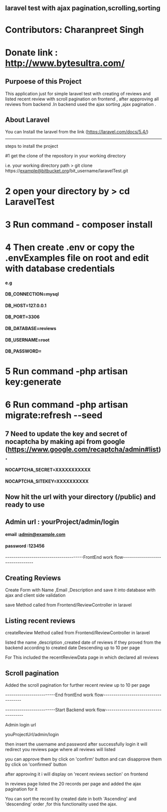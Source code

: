 ##  laravel test with ajax pagination,scrolling,sorting
# Contributors: Charanpreet Singh
# Donate link : http://www.bytesultra.com/

##  Purpoese of this Project 
This application  just for simple laravel test with creating of reviews and listed recent review with scroll pagination on frontend , after appproving all reviews from backend .In backend used the ajax sorting ,ajax pagination .


## About Laravel
 You can Install the laravel from the link (https://laravel.com/docs/5.4/)




-------------------------------------------------------------------------------------------------------------------
steps to install the project 

#1  get the clone of the repository in your working directory

i.e. your working directory path > git clone  https://example@bitbucket.org/bit_username/laravelTest.git

# 2 open your directory by > cd LaravelTest
# 3 Run command - composer install 

# 4 Then create .env or copy the .envExamples file on root and edit with database credentials

#### e.g 
#### DB_CONNECTION=mysql
#### DB_HOST=127.0.0.1
#### DB_PORT=3306
#### DB_DATABASE=reviews
#### DB_USERNAME=root
#### DB_PASSWORD=

# 5 Run command -php artisan key:generate
# 6 Run command -php artisan migrate:refresh --seed





## 7 Need to update the key and secret of nocaptcha by making api from google (https://www.google.com/recaptcha/admin#list).
#### NOCAPTCHA_SECRET=XXXXXXXXXXX
#### NOCAPTCHA_SITEKEY=XXXXXXXXXX


## Now hit the url with your directory (/public) and ready to use

## Admin url  : yourProject/admin/login

#### email :admin@example.com
#### password :123456

---------------------------------------FrontEnd work flow---------------------------------
## Creating Reviews 

Create Form with Name ,Email ,Description and save it into database with ajax and client side validation

save Method called from Frontend/ReviewController in laravel 

## Listing recent reviews
createReview  Method called from Frontend/ReviewController in laravel  

listed the name ,description ,created date of reviews if they proved from the backend  according to created date Descending up to 10 per page

For This included the recentReviewData page in which declared all reviews

## Scroll pagination 

Added the scroll pagination for further recent review up to 10 per page

-------------------------End frontEnd work flow-------------------------------------

-------------------------Start Backend work flow-------------------------------------

Admin login url 

youProjectUrl/admin/login

then insert the username and password after successfully login it will redirect you reviews page where all reviews will listed 

you can approve them by click on 'confirm' button and can  disapprove them by click on 'confirmed' button 

after approving it i will display on 'recent reviews section' on frontend 

In reviews page listed the 20 records per page and added the ajax pagination for it 

You can sort the record by created date in both 'Ascending' and 'descending' order ,for this functionality used the ajax.










